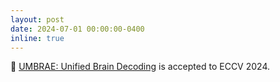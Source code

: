 ```yaml
---
layout: post
date: 2024-07-01 00:00:00-0400
inline: true
---
```


🧠 [UMBRAE: Unified Brain Decoding](https://weihaox.github.io/UMBRAE/) is accepted to ECCV 2024.